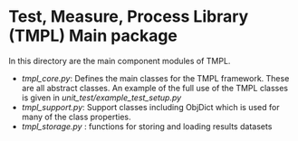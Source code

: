 # Test, Measure, Process Library (TMPL) Main package

In this directory are the main component modules of TMPL.

* _tmpl_core.py_: Defines the main classes for the TMPL framework. These are all abstract classes. An example of the full use of the TMPL classes is given in *unit_test/example_test_setup.py*
* _tmpl_support.py_: Support classes including ObjDict which is used for many of the class properties. 
* _tmpl_storage.py_ : functions for storing and loading results datasets